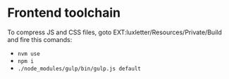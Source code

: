 # Frontend toolchain

To compress JS and CSS files, goto EXT:luxletter/Resources/Private/Build and fire this comands:

* `nvm use`
* `npm i`
* `./node_modules/gulp/bin/gulp.js default`
